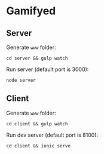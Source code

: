 # Gamifyed

## Server

Generate `www` folder:

```
cd server && gulp watch
```

Run server (default port is 3000):

```
node server
```

## Client

Generate `www` folder:

```
cd client && gulp watch
```

Run dev server (default port is 8100):

```
cd client && ionic serve
```
